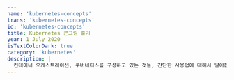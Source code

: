 ```yaml
---
name: 'kubernetes-concepts'
trans: 'kubernetes-concepts'
id: 'kubernetes-concepts'
title: Kubernetes 큰그림 훑기
year: 1 July 2020
isTextColorDark: true
category: 'kubernetes'
description: |
  컨테이너 오케스트레이션, 쿠버네티스를 구성하고 있는 것들, 간단한 사용법에 대해서 알아봅시다.
---
```

